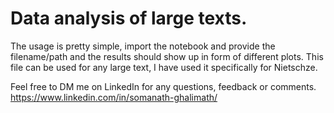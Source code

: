 # Data analysis of large texts.

The usage is pretty simple, import the notebook and provide the filename/path and the results should show up in form of different plots.
This file can be used for any large text, I have used it specifically for Nietschze.

Feel free to DM me on LinkedIn for any questions, feedback or comments.
https://www.linkedin.com/in/somanath-ghalimath/

